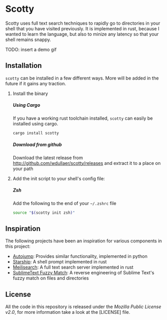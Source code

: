 # Scotty
Scotty uses full text search techniques to rapidly go to directories in your shell that you have visited previously. It is implemented in rust, because I wanted to learn the language, but also to minize any latency so that your shell remains snappy.

TODO: insert a demo gif

## Installation
`scotty` can be installed in a few different ways. More will be added in the future if it gains any traction.

1. Install the binary

   ##### Using Cargo
   If you have a working rust toolchain installed, `scotty` can easily be installed using cargo.

   ```sh
   cargo install scotty
   ```

   ##### Download from github
   Download the latest release from http://github.com/wdullaer/scotty/releases and extract it to a place on your path

2. Add the init script to your shell's config file:

   ##### Zsh
   Add the following to the end of your `~/.zshrc` file

   ```sh
   source "$(scotty init zsh)"
   ```

## Inspiration
The following projects have been an inspiration for various components in this project:
* [Autojump](https://github.com/wting/autojump): Provides similar functionality, implemented in python
* [Starship](https://starship.rs): A shell prompt implemented in rust
* [Meilisearch](https://www.meilisearch.com/): A full text search server implemented in rust
* [SublimeText Fuzzy Match](https://www.forrestthewoods.com/blog/reverse_engineering_sublime_texts_fuzzy_match/#.d05n81yjy): A reverse engineering of Sublime Text's fuzzy match on files and directories

## License
All the code in this repository is released under the _Mozilla Public License v2.0_, for more information take a look at the [LICENSE] file.